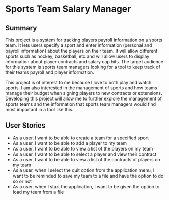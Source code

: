 # Sports Team Salary Manager

## Summary

This project is a system for tracking players payroll information on a sports team. It lets users specify a sport and 
enter information (personal and payroll information) about the players on their team. It will allow different sports
such as hockey, basketball, etc and will allow users to display information about player contracts and salary cap hits. 
The target audience for this system is sports team managers looking for a tool to keep track of their teams payroll and
player information. 

This project is of interest to me because I love to both play and watch sports. I am also interested in the management
of sports and how teams manage their budget when signing players to new contracts or extensions. Developing this project
will allow me to further explore the management of sports teams and the information that sports team managers would find
most important in a tool like this.

## User Stories

- As a user, I want to be able to create a team for a specified sport
- As a user, I want to be able to add a player to my team
- As a user, I want to be able to view a list of the players on my team
- As a user, I want to be able to select a player and view their contract
- As a user, I want to be able to view a list of the contracts of players on my team
- As a user, when I select the quit option from the application menu, I want to be reminded to save my 
team to a file and have the option to do so or not
- As a user, when I start the application, I want to be given the option to load my team from a file